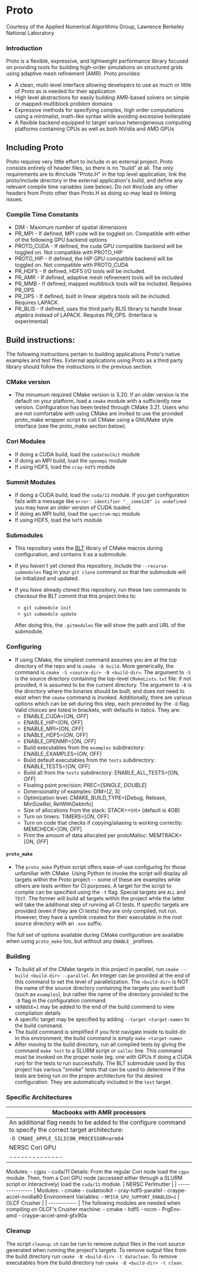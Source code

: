 # Proto
Courtesy of the Applied Numerical Algorithms Group, Lawrence Berkeley National Laboratory

### Introduction
Proto is a flexible, expressive, and lightweight performance library focused on providing tools for building high-order simulations on structured grids using adaptive mesh refinement (AMR). Proto provides:
* A clean, multi-level interface allowing developers to use as much or little of Proto as is needed for their application
* High level abstractions for easily building AMR-based solvers on simple or mapped-multiblock problem domains
* Expressive methods for specifying complex, high order computations using a minimalist, math-like syntax while avoiding excessive boilerplate
* A flexible backend equipped to target various heterogeneous computing platforms containing CPUs as well as both NVidia and AMD GPUs

## Including Proto
Proto requires very little effort to include in an external project. Proto consists entirely of header files, so there is no "build" at all. The only requirements are to #include "Proto.H" in the top level application, link the proto/include directory in the external application's build, and define any relevant compile time variables (see below). Do not #include any other headers from Proto other than Proto.H as doing so may lead to linking issues.
 ### Compile Time Constants
 * DIM - Maximum number of spatial dimensions
 * PR_MPI - If defined, MPI code will be toggled on. Compatible with either of the following GPU backend options
 * PROTO_CUDA - If defined, the cuda GPU compatible backend will be toggled on. Not compatible with PROTO_HIP
 * PROTO_HIP - If defined, the HIP GPU compatible backend will be toggled on. Not compatible with PROTO_CUDA
 * PR_HDF5 - If defined, HDF5 I/O tools will be included. 
 * PR_AMR - If defined, adaptive mesh refinement tools will be included
 * PR_MMB - If defined, mapped multiblock tools will be included. Requires PR_OPS
 * PR_OPS - If defined, built in linear algebra tools will be included. Requires LAPACK.
 * PR_BLIS - If defined, uses the third party BLIS library to handle linear algebra instead of LAPACK. Requires PR_OPS. (Interface is experimental)

## Build instructions:
The following instructions pertain to building applications Proto's native examples and test files. External applications using Proto as a third party library should follow the instructions in the previous section. 

### CMake version
* The minumum required CMake version is 3.20. If an older version is the default on your platform, load a `cmake` module with a sufficiently new version. Configuration has been tested through CMake 3.21. Users who are not comfortable with using CMake are invited to use the provided proto_make wrapper script to call CMake using a GNUMake style interface (see the proto_make section below).
### Cori Modules
* If doing a CUDA build, load the `cudatoolkit` module
* If doing an MPI build, load the `openmpi` module
* If using HDF5, load the `cray-hdf5` module
### Summit Modules
* If doing a CUDA build, load the `cuda/11` module. If you get configuration fails with a message like `error: identifier "__ieee128" is
  undefined` you may have an older version of CUDA loaded.
* If doing an MPI build, load the `spectrum-mpi` module
* If using HDF5, load the `hdf5` module

### Submodules
* This repository uses the [BLT](https://github.com/LLNL/blt) library of CMake macros during configuration, and contains it as a submodule.
* If you *haven't* yet cloned this repository, include the `--recurse-submodules` flag in your `git clone` command so that the submodule will be initialized and updated.
* If you *have* already cloned this repository, run these two commands to checkout the BLT commit that this project links to:
   - `git submodule init`
   - `git submodule update`
   
   After doing this, the `.gitmodules` file will show the path and URL of the submodule.

### Configuring
* If using CMake, the simplest command assumes you are at the top directory of the repo and is `cmake -B build`. More generically, the command is `cmake -S <source-dir> -B <build-dir>`. The argument to `-S` is the source directory containing the top-level `CMakeLists.txt` file: if not provided, it is assumed to be the current directory. The argument to `-B` is the directory where the binaries should be built, and does not need to exist when the `cmake` command is invoked. Additionally, there are various options which can be set during this step, each preceded by the `-D` flag. Valid choices are listed in brackets, with defaults in italics. They are:
   - ENABLE_CUDA=[ON, *OFF*]
   - ENABLE_HIP=[ON, *OFF*]
   - ENABLE_MPI=[ON, *OFF*]
   - ENABLE_HDF5=[*ON*, OFF]
   - ENABLE_OPENMP=[ON, *OFF*]
   - Build executables from the `examples` subdirectory: ENABLE_EXAMPLES=[*ON*, OFF]
   - Build default executables from the `tests` subdirectory: ENABLE_TESTS=[*ON*, OFF]
   - Build all from the `tests` subdirectory: ENABLE_ALL_TESTS=[ON, *OFF*]
   - Floating point precision: PREC=[SINGLE, *DOUBLE*]
   - Dimensionality of examples: DIM=[*2*, 3]
   - Optimization level: CMAKE_BUILD_TYPE=[*Debug*, Release, MinSizeRel, RelWithDebInfo]
   - Size of allocations from the stack: STACK=\<int\> (default is 4GB)
   - Turn on timers: TIMERS=[*ON*, OFF]
   - Turn on code that checks if copying/aliasing is working correctly: MEMCHECK=[ON, *OFF*]
   - Print the amount of data allocated per protoMalloc: MEMTRACK=[ON, *OFF*]

#### `proto_make`
* The `proto_make` Python script offers ease-of-use configuring for those unfamiliar with CMake. 
Using Python to invoke the script will display all targets within the Proto project -- 
some of these are examples while others are tests written for CI purposes. A target
for the script to compile can be specified using the `-t` flag. Special targets are `ALL` and `TEST`.
The former will build all targets within the project while the latter will take the additional step
of running all CI tests. If specific targets are provided (even if they are CI tests) they are only
compiled, not run. However, they have a symlink created for their executable in the root source directory
with an `.exe` suffix.

The full set of options available during CMake configuration are available when using `proto_make` too, 
but without any `ENABLE_` prefixes.
   
### Building
* To build all of the CMake targets in this project in parallel, run `cmake --build <build-dir> --parallel`. An integer can be provided at the end of this command to set the level of parallelization. The `<build-dir>` is NOT the name of the source directory containing the targets you want built (such as `examples`), but rather the name of the directory provided to the `-B` flag in the configuration command.
* `VERBOSE=1` may be added to the end of the build commend to view compilation details
* A specific target may be specified by adding `--target <target-name>` to the build command.
* The build command is simplified if you first navigate inside to build-dir. In this environment, the build command is simply `make <target-name>`
* After moving to the build directory, run all compiled tests by giving the command `make test` to a SLURM script or `salloc` line. This command must be invoked on the proper node (eg. one with GPUs if doing a CUDA run) for the tests to run successfully. The BLT submodule used by this project has various "smoke" tests that can be used to determine if the tests are being run on the proper architecture for the desired configuration. They are automatically included in the `test` target.
### Specific Architectures
| Macbooks with AMR processors | 
| ---------------------------- |
| An additional flag needs to be added to the configure command to specify the correct target architecture: |
| `-D CMAKE_APPLE_SILICON_PROCESSOR=arm64` |
| NERSC Cori GPU | 
| -------------- |
Modules: 
    - cgpu
    - cuda/11
Details:
From the regular Cori node load the `cgpu` module. Then, from a Cori GPU node (accessed either through a SLURM script or interactively) load the `cuda/11` module.
| NERSC Perlmutter | 
| ---------------- |
Modules:
    - cmake
    - cudatoolkit
    - cray-hdf5-parallel
    - craype-accel-nvidia80
Environment Variables:
    - `MPICH_GPU_SUPPORT_ENABLED=1`
| OLCF Crusher | 
| ------------ |
The following modules are needed when compiling on OLCF's Crusher machine:
    - cmake
    - hdf5
    - rocm
    - PrgEnv-amd
    - craype-accel-amd-gfx90a

### Cleanup
The script `cleanup.sh` can be run to remove output files in the root source generated when running the project's targets.
To remove output files from the build directory run `cmake -B <build-dir> -t dataclean`.
To remove executables from the build directory run `cmake -B <build-dir> -t clean`.
